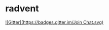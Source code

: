 radvent
=======
[![Gitter](https://badges.gitter.im/Join Chat.svg)](https://gitter.im/nanonanomachine/radvent?utm_source=badge&utm_medium=badge&utm_campaign=pr-badge&utm_content=badge)
